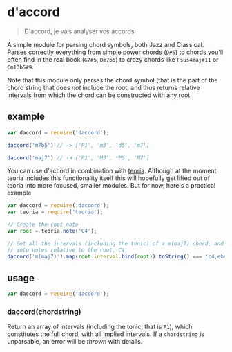 # d'accord

> D'accord, je vais analyser vos accords

A simple module for parsing chord symbols, both Jazz and Classical.
Parses correctly everything from simple power chords (`D#5`) to chords you'll
often find in the real book (`G7#5`, `Dm7b5`) to crazy chords like
`Fsus4maj#11` or `Cm13b5#9`.

Note that this module only parses the chord symbol (that is the part of the
chord string that does *not* include the root, and thus returns relative
intervals from which the chord can be constructed with any root.

## example

```js
var daccord = require('daccord');

daccord('m7b5') // -> ['P1', 'm3', 'd5', 'm7']

daccord('maj7') // -> ['P1', 'M3', 'P5', 'M7']
```

You can use d'accord in combination with
[teoria](https://github.com/saebekassebil/teoria).
Although at the moment teoria includes this functionality itself this will
hopefully get lifted out of teoria into more focused, smaller modules. But for
now, here's a practical example

```js
var daccord = require('daccord');
var teoria = require('teoria');

// Create the root note
var root = teoria.note('C4');

// Get all the intervals (including the tonic) of a m(maj7) chord, and map them
// into notes relative to the root, C4
daccord('m(maj7)').map(root.interval.bind(root)).toString() === 'c4,eb4,g4,b4';
```

## usage

```js
var daccord = require('daccord');
```

### daccord(chordstring)

Return an array of intervals (including the tonic, that is `P1`), which
constitutes the full chord, with all implied intervals. If a `chordstring` is
unparsable, an error will be *thrown* with details.
